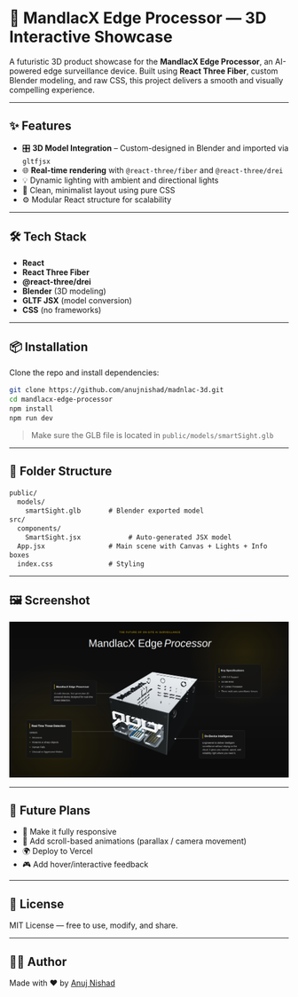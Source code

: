 
# 🧠 MandlacX Edge Processor — 3D Interactive Showcase

A futuristic 3D product showcase for the **MandlacX Edge Processor**, an AI-powered edge surveillance device. Built using **React Three Fiber**, custom Blender modeling, and raw CSS, this project delivers a smooth and visually compelling experience.

---

## ✨ Features

- 🎛️ **3D Model Integration** – Custom-designed in Blender and imported via `gltfjsx`
- 🌐 **Real-time rendering** with `@react-three/fiber` and `@react-three/drei`
- 💡 Dynamic lighting with ambient and directional lights
- 🎨 Clean, minimalist layout using pure CSS
- ⚙️ Modular React structure for scalability

---

## 🛠️ Tech Stack

- **React**
- **React Three Fiber**
- **@react-three/drei**
- **Blender** (3D modeling)
- **GLTF JSX** (model conversion)
- **CSS** (no frameworks)

---

## 📦 Installation

Clone the repo and install dependencies:

```bash
git clone https://github.com/anujnishad/madnlac-3d.git
cd mandlacx-edge-processor
npm install
npm run dev
```

> Make sure the GLB file is located in `public/models/smartSight.glb`

---

## 📁 Folder Structure

```
public/
  models/
    smartSight.glb       # Blender exported model
src/
  components/
    SmartSight.jsx            # Auto-generated JSX model
  App.jsx                # Main scene with Canvas + Lights + Info boxes
  index.css              # Styling
```

---

## 🖼️ Screenshot

![MandlacX Edge Processor](./preview.png)

---

## 📌 Future Plans

- 📱 Make it fully responsive
- 📜 Add scroll-based animations (parallax / camera movement)
- 🌍 Deploy to Vercel
- 🎮 Add hover/interactive feedback

---

## 🪪 License

MIT License — free to use, modify, and share.

---

## 🧑‍💻 Author

Made with ❤️ by [Anuj Nishad](https://github.com/anuj-nishad)
